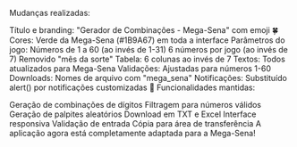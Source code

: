 Mudanças realizadas:

Título e branding: "Gerador de Combinações - Mega-Sena" com emoji 🍀
Cores: Verde da Mega-Sena (#1B9A67) em toda a interface
Parâmetros do jogo:
Números de 1 a 60 (ao invés de 1-31)
6 números por jogo (ao invés de 7)
Removido "mês da sorte"
Tabela: 6 colunas ao invés de 7
Textos: Todos atualizados para Mega-Sena
Validações: Ajustadas para números 1-60
Downloads: Nomes de arquivo com "mega_sena"
Notificações: Substituído alert() por notificações customizadas
🎯 Funcionalidades mantidas:

Geração de combinações de dígitos
Filtragem para números válidos
Geração de palpites aleatórios
Download em TXT e Excel
Interface responsiva
Validação de entrada
Cópia para área de transferência
A aplicação agora está completamente adaptada para a Mega-Sena!